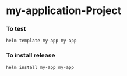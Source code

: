 # my-application-Project

### To test 
```
helm template my-app my-app
```
### To install release
```
helm install my-app my-app
```
